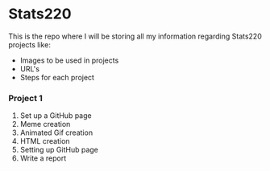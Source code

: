 # Stats220 

This is the repo where I will be storing all my information regarding Stats220 projects like:
* Images to be used in projects
* URL's
* Steps for each project

### Project 1
1. Set up a GitHub page
2. Meme creation
3. Animated Gif creation
4. HTML creation
5. Setting up GitHub page
6. Write a report
